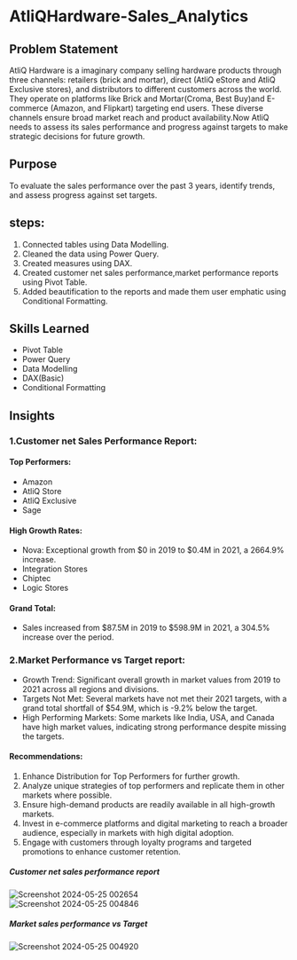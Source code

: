 # AtliQHardware-Sales_Analytics

## Problem Statement
AtliQ Hardware is a imaginary company selling hardware products through three channels: retailers (brick and mortar), direct (AtliQ eStore and AtliQ Exclusive stores), and distributors to different customers across the world. They operate on platforms like Brick and Mortar(Croma, Best Buy)and E-commerce (Amazon, and Flipkart) targeting end users. These diverse channels ensure broad market reach and product availability.Now AtliQ needs to assess its sales performance and progress against targets to make strategic decisions for future growth.

## Purpose
To evaluate the sales performance over the past 3 years, identify trends, and assess progress against set targets.

## steps:
1. Connected tables using Data Modelling.
2. Cleaned the data using Power Query.
3. Created measures using DAX.
4. Created customer net sales performance,market performance reports using Pivot Table.
5. Added beautification to the reports and made them user emphatic using Conditional Formatting.

## Skills Learned
- Pivot Table
- Power Query
- Data Modelling
- DAX(Basic)
- Conditional Formatting

## Insights

### 1.Customer net Sales Performance Report:
#### Top Performers:
- Amazon
- AtliQ Store
- AtliQ Exclusive
- Sage

#### High Growth Rates:
- Nova: Exceptional growth from $0 in 2019 to $0.4M in 2021, a 2664.9% increase.
- Integration Stores
- Chiptec
- Logic Stores

#### Grand Total:
- Sales increased from $87.5M in 2019 to $598.9M in 2021, a 304.5% increase over the period.

### 2.Market Performance vs Target report:
- Growth Trend: Significant overall growth in market values from 2019 to 2021 across all regions and divisions.
- Targets Not Met: Several markets have not met their 2021 targets, with a grand total shortfall of $54.9M, which is -9.2% below the target.
- High Performing Markets: Some markets like India, USA, and Canada have high market values, indicating strong performance despite missing the targets.

#### Recommendations:
1. Enhance Distribution for Top Performers for further growth.
2. Analyze unique strategies of top performers and replicate them in other markets where possible.
3. Ensure high-demand products are readily available in all high-growth markets.
4. Invest in e-commerce platforms and digital marketing to reach a broader audience, especially in markets with high digital adoption.
5. Engage with customers through loyalty programs and targeted promotions to enhance customer retention.

##### Customer net sales performance report
![Screenshot 2024-05-25 002654](https://github.com/hKasturik/AtliQHardware-Sales_Analytics-/assets/170725023/78a57ab1-8759-4fa6-bc44-69e4bbfb26ad)           
![Screenshot 2024-05-25 004846](https://github.com/hKasturik/AtliQHardware-Sales_Analytics-/assets/170725023/acdf252f-1308-46b6-8232-89b0b5000c99)

##### Market sales performance vs Target
![Screenshot 2024-05-25 004920](https://github.com/hKasturik/AtliQHardware-Sales_Analytics-/assets/170725023/2fe6b231-e286-407e-ad42-319622884581)






